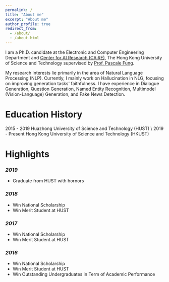 ```yaml
---
permalink: /
title: "About me"
excerpt: "About me"
author_profile: true
redirect_from: 
  - /about/
  - /about.html
---
```


I am a Ph.D. candidate at the Electronic and Computer Engineering Department and [Center for AI Research (CAiRE)](https://caire.ust.hk), The Hong Kong University of Science and Technology supervised by [Prof. Pascale Fung](https://pascale.home.ece.ust.hk). 

My research interests lie primarily in the area of Natural Language Processing (NLP). Currently, I mainly work on Hallucination in NLG, focusing on improving generation tasks' faithfulness. I have experience in Dialogue Generation, Question Generation, Named Entity Recognition, Multimodel (Vision-Language) Generation, and Fake News Detection.

Education History
======
2015 - 2019     Huazhong University of Science and Technology (HUST) \\
2019 - Present  Hong Kong University of Science and Technology (HKUST)

Highlights
======
### *2019*
+ Graduate from HUST with hornors
### *2018*
+ Win National Scholarship
+ Win Merit Student at HUST
### *2017*
+ Win National Scholarship
+ Win Merit Student at HUST
### *2016*
+ Win National Scholarship
+ Win Merit Student at HUST
+ Win Outstanding Undergraduates in Term of Academic Performance

